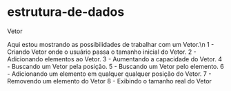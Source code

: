# estrutura-de-dados
Vetor

Aqui estou mostrando as possibilidades de trabalhar com um Vetor.\n
1 - Criando Vetor onde o usuário passa o tamanho inicial do Vetor.
2 - Adicionando elementos ao Vetor.
3 - Aumentando a capacidade do Vetor.
4 - Buscando um Vetor pela posição.
5 - Buscando um Vetor pelo elemento.
6 - Adicionando um elemento em qualquer qualquer posição do Vetor.
7 - Removendo um elemento do Vetor
8 - Exibindo o tamanho real do Vetor
